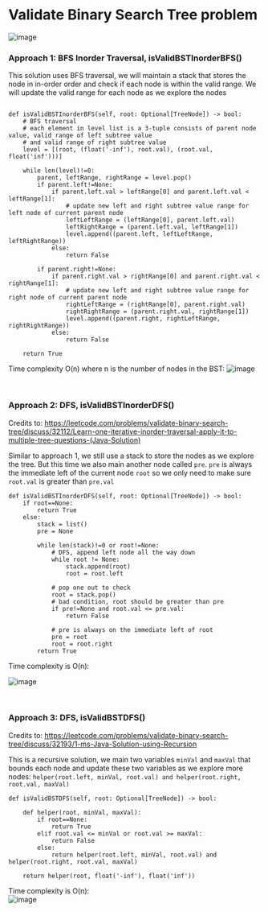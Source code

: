# Validate Binary Search Tree problem
![image](https://user-images.githubusercontent.com/25105806/135770320-2a106846-a750-44fd-bd2f-479e12fcbc73.png)


### Approach 1: BFS Inorder Traversal, isValidBSTInorderBFS()
This solution uses BFS traversal, we will maintain a stack that stores the node in in-order order and check if each node is within the valid range. We will update the valid range for each node as we explore the nodes

```python3

def isValidBSTInorderBFS(self, root: Optional[TreeNode]) -> bool:
	# BFS traversal
	# each element in level list is a 3-tuple consists of parent node value, valid range of left subtree value
	# and valid range of right subtree value
	level = [(root, (float('-inf'), root.val), (root.val, float('inf')))]

	while len(level)!=0:
		parent, leftRange, rightRange = level.pop()
		if parent.left!=None:
			if parent.left.val > leftRange[0] and parent.left.val < leftRange[1]:
				# update new left and right subtree value range for left node of current parent node
				leftLeftRange = (leftRange[0], parent.left.val)
				leftRightRange = (parent.left.val, leftRange[1])
				level.append((parent.left, leftLeftRange, leftRightRange))
			else:
				return False

		if parent.right!=None:
			if parent.right.val > rightRange[0] and parent.right.val < rightRange[1]:
				# update new left and right subtree value range for right node of current parent node
				rightLeftRange = (rightRange[0], parent.right.val)
				rightRightRange = (parent.right.val, rightRange[1])
				level.append((parent.right, rightLeftRange, rightRightRange))
			else:
				return False

	return True
```

Time complexity O(n) where n is the number of nodes in the BST:
![image](https://user-images.githubusercontent.com/25105806/135770394-36ff1f7e-d160-4c9f-9517-fd58f14ccb42.png)


<br />

### Approach 2: DFS, isValidBSTInorderDFS()
Credits to: https://leetcode.com/problems/validate-binary-search-tree/discuss/32112/Learn-one-iterative-inorder-traversal-apply-it-to-multiple-tree-questions-(Java-Solution)

Similar to approach 1, we still use a stack to store the nodes as we explore the tree. But this time we also main another node called `pre`. `pre` is always the immediate left of the current node `root` so we only need to make sure `root.val` is greater than `pre.val`

```python3
def isValidBSTInorderDFS(self, root: Optional[TreeNode]) -> bool:
	if root==None:
		return True
	else:
		stack = list()
		pre = None

		while len(stack)!=0 or root!=None:
			# DFS, append left node all the way down
			while root != None:
				stack.append(root)
				root = root.left

			# pop one out to check
			root = stack.pop()
			# bad condition, root should be greater than pre
			if pre!=None and root.val <= pre.val:
				return False

			# pre is always on the immediate left of root
			pre = root
			root = root.right
		return True
```

Time complexity is O(n):

![image](https://user-images.githubusercontent.com/25105806/135770462-ffe1b1f7-5a2b-42ca-9ef9-56b8593d3b6e.png)

<br />

### Approach 3: DFS, isValidBSTDFS()
Credits to: https://leetcode.com/problems/validate-binary-search-tree/discuss/32193/1-ms-Java-Solution-using-Recursion

This is a recursive solution, we main two variables `minVal` and `maxVal` that bounds each node and update these two variables as we explore more nodes:
`helper(root.left, minVal, root.val) and helper(root.right, root.val, maxVal)`

```python3
def isValidBSTDFS(self, root: Optional[TreeNode]) -> bool:
        
	def helper(root, minVal, maxVal):
		if root==None:
			return True
		elif root.val <= minVal or root.val >= maxVal:
			return False
		else:
			return helper(root.left, minVal, root.val) and helper(root.right, root.val, maxVal)

	return helper(root, float('-inf'), float('inf'))
```

Time complexity is O(n):\
![image](https://user-images.githubusercontent.com/25105806/135770597-987c86ec-afa0-41ce-8c43-497bba70d755.png)
